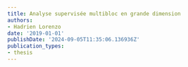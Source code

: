 ```yaml
---
title: Analyse supervisée multibloc en grande dimension
authors:
- Hadrien Lorenzo
date: '2019-01-01'
publishDate: '2024-09-05T11:35:06.136936Z'
publication_types:
- thesis
---
```

